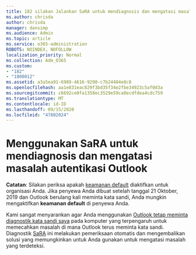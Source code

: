 ```yaml
---
title: 182 silakan Jalankan SaRA untuk mendiagnosis dan mengatasi masalah autentikasi Outlook
ms.author: chrisda
author: chrisda
manager: dansimp
ms.audience: Admin
ms.topic: article
ms.service: o365-administration
ROBOTS: NOINDEX, NOFOLLOW
localization_priority: Normal
ms.collection: Adm_O365
ms.custom:
- "182"
- "1800012"
ms.assetid: a3a5ea91-6989-4616-9290-c7b24484e8c8
ms.openlocfilehash: aa1e831eac829f3bd35f34e2fbe34923c5af0d3a
ms.sourcegitcommit: c6692ce0fa1358ec3529e59ca0ecdfdea4cdc759
ms.translationtype: MT
ms.contentlocale: id-ID
ms.lasthandoff: 09/15/2020
ms.locfileid: "47802024"
---
```

# <a name="use-sara-to-diagnose-and-resolve-outlook-authentication-issues"></a>Menggunakan SaRA untuk mendiagnosis dan mengatasi masalah autentikasi Outlook

**Catatan**: Silakan periksa apakah [keamanan default](https://aka.ms/securitydefaults) diaktifkan untuk organisasi Anda. Jika penyewa Anda dibuat setelah tanggal 21 Oktober, 2019 dan Outlook berulang kali meminta kata sandi, Anda mungkin mengaktifkan **keamanan default** di penyewa Anda.

Kami sangat menyarankan agar Anda menggunakan [Outlook tetap meminta diagnostik kata sandi saya](https://aka.ms/SaRA-OutlookPwdPrompt-Alchemy) pada komputer yang terpengaruh untuk memecahkan masalah di mana Outlook terus meminta kata sandi. Diagnostik [SaRA](https://diagnostics.office.com/#/) ini melakukan pemeriksaan otomatis dan mengembalikan solusi yang memungkinkan untuk Anda gunakan untuk mengatasi masalah yang terdeteksi.
